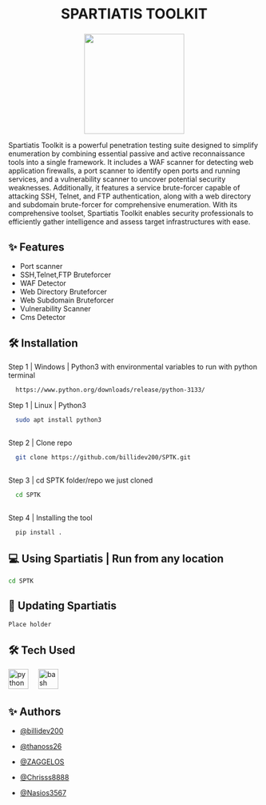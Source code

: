 <h1 align="center">SPARTIATIS TOOLKIT</h1>

###

<div align="center">
  <img height="200" src="https://github.com/billidev200/SpartiatisToolkit/blob/main/ReadmeAssets/SpartiatisLogo.png"  />
</div>

<p>Spartiatis Toolkit is a powerful penetration testing suite designed to simplify enumeration by combining essential passive and active reconnaissance tools into a single framework. It includes a WAF scanner for detecting web application firewalls, a port scanner to identify open ports and running services, and a vulnerability scanner to uncover potential security weaknesses. Additionally, it features a service brute-forcer capable of attacking SSH, Telnet, and FTP authentication, along with a web directory and subdomain brute-forcer for comprehensive enumeration. With its comprehensive toolset, Spartiatis Toolkit enables security professionals to efficiently gather intelligence and assess target infrastructures with ease.</p>

## ✨ Features

- Port scanner
- SSH,Telnet,FTP Bruteforcer
- WAF Detector
- Web Directory Bruteforcer
- Web Subdomain Bruteforcer
- Vulnerability Scanner
- Cms Detector

## 🛠️ Installation

Step 1 | Windows | Python3 with environmental variables to run with python terminal 

```bash
  https://www.python.org/downloads/release/python-3133/
```

Step 1 | Linux  | Python3 

```bash
  sudo apt install python3
```
##
Step 2 | Clone repo 

```bash
  git clone https://github.com/billidev200/SPTK.git
```
##
Step 3 | cd SPTK folder/repo we just cloned

```bash
  cd SPTK
```
##
Step 4 | Installing the tool 

```bash
  pip install .
```

## 💻 Using Spartiatis | Run from any location
```bash
cd SPTK
```
## 🔧 Updating Spartiatis
```bash
Place holder
```
## 🛠️ Tech Used


<div align="left">


<img src="https://cdn.jsdelivr.net/gh/devicons/devicon/icons/python/python-original.svg" height="40" alt="python logo" />


<img width="12" />


<img src="https://cdn.jsdelivr.net/gh/devicons/devicon/icons/bash/bash-original.svg" height="40" alt="bash logo" />


</div>





###


## ✨ Authors





- [@billidev200](https://github.com/billidev200)


- [@thanoss26](https://github.com/thanoss26)


- [@ZAGGELOS](https://github.com/ZAGGELOS)


- [@Chrisss8888](https://github.com/Chrisss8888)


- [@Nasios3567](https://github.com/Nasios3567)
